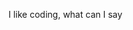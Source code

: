 I like coding, what can I say

<!---
Pryganss/Pryganss is a ✨ special ✨ repository because its `README.md` (this file) appears on your GitHub profile.
You can click the Preview link to take a look at your changes.
--->
